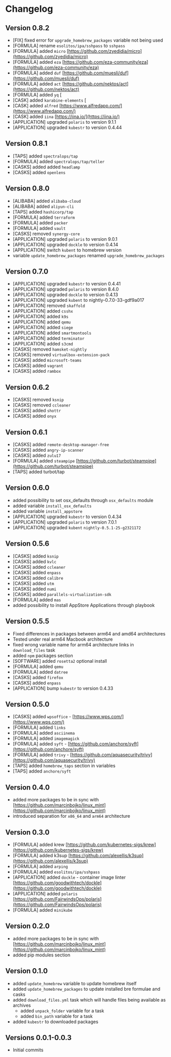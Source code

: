 # Changelog

## Version 0.8.2

* [FIX] fixed error for `upgrade_homebrew_packages` variable not being used
* [FORMULA] rename `esolitos/ipa/sshpass` to `sshpass`
* [FORMULA] added `micro` [https://github.com/zyedidia/micro](https://github.com/zyedidia/micro)
* [FORMULA] added `eza` [https://github.com/eza-community/eza](https://github.com/eza-community/eza)
* [FORMULA] added `duf` [https://github.com/muesli/duf](https://github.com/muesli/duf)
* [FORMULA] added `act` [https://github.com/nektos/act](https://github.com/nektos/act)
* [FORMULA] added `yq` [
* [CASK] added `karabine-elements` [
* [CASK] added `alfred` [https://www.alfredapp.com/](https://www.alfredapp.com/)
* [CASK] added `iina` [https://iina.io/](https://iina.io/)
* [APPLICATION] upgraded `polaris` to version 9.1.1
* [APPLICATION] upgraded `kubestr` to version 0.4.44

## Version 0.8.1

* [TAPS] added `spectralops/tap`
* [FORMULA] added `spectralops/tap/teller`
* [CASKS] added added `headlamp`
* [CASKS] added `openlens`

## Version 0.8.0

* [ALIBABA] added `alibaba-cloud`
* [ALIBABA] added `aliyun-cli`
* [TAPS] added `hashicorp/tap`
* [FORMULA] added `terraform`
* [FORMULA] added `packer`
* [FORMULA] added `vault`
* [CASKS] removed `synergy-core`
* [APPLICATION] upgraded `polaris` to version 9.0.1
* [APPLICATION] upgraded `dockle` to version 0.4.14
* [APPLICATION] switch `kubent` to homebrew version
* variable `update_homebrew_packages` renamed `upgrade_homebrew_packages`

## Version 0.7.0

* [APPLICATION] upgraded `kubestr` to version 0.4.41
* [APPLICATION] upgraded `polaris` to version 8.4.0
* [APPLICATION] upgraded `dockle` to version 0.4.13
* [APPLICATION] upgraded `kubent` to nightly-0.7.0-33-gdf9a017
* [APPLICATION] removed `skaffold`
* [APPLICATION] added `csshx`
* [APPLICATION] added `k9s`
* [APPLICATION] added `qemu`
* [APPLICATION] added `siege`
* [APPLICATION] added `smartmontools`
* [APPLICATION] added `terminator`
* [APPLICATION] added `s3cmd`
* [CASKS] removed `hamsket-nightly`
* [CASKS] removed `virtualbox-extension-pack`
* [CASKS] added `microsoft-teams`
* [CASKS] added `vagrant`
* [CASKS] added `rambox`

## Version 0.6.2

* [CASKS] removed `ksnip`
* [CASKS] removed `ccleaner`
* [CASKS] added `shottr`
* [CASKS] added `onyx`

## Version 0.6.1

* [CASKS] added `remote-desktop-manager-free`
* [CASKS] added `angry-ip-scanner`
* [CASKS] added `zulu17`
* [FORMULA] added `steampipe` [https://github.com/turbot/steampipe](https://github.com/turbot/steampipe)
* [TAPS] added turbot/tap

## Version 0.6.0

* added possibility to set osx_defaults through `osx_defaults` module
* added variable `install_osx_defaults`
* added variable `install_appstore`
* [APPLICATION] upgraded `kubestr` to version 0.4.34
* [APPLICATION] upgraded `polaris` to version 7.0.1
* [APPLICATION] upgraded `kubent` `nightly-0.5.1-25-g2321172`

## Version 0.5.6

* [CASKS] added `ksnip`
* [CASKS] added `kvlc`
* [CASKS] added `ccleaner`
* [CASKS] added `enpass`
* [CASKS] added `calibre`
* [CASKS] added `utm`
* [CASKS] added `numi`
* [CASKS] added `parallels-virtualization-sdk`
* [FORMULA] added `mas`
* added possibility to install AppStore Applications through playbook

## Version 0.5.5

* Fixed differences in packages between arm64 and amd64 architectures
* Tested under real arm64 Macbook architecture
* fixed wrong variable name for arm64 architecture links in `download_files` task
* added `npm` packages section
* [SOFTWARE] added `rosetta2` optional install
* [FORMULA] added `qemu`
* [FORMULA] added `datree`
* [CASKS] added `firefox`
* [CASKS] added `enpass`
* [APPLICATION] bump `kubestr` to version 0.4.33

## Version 0.5.0

* [CASKS] added `wpsoffice` - [https://www.wps.com/](https://www.wps.com/)
* [FORMULA] added `links`
* [FORMULA] added `asciinema`
* [FORMULA] added `imagemagick`
* [FORMULA] added `syft` - [https://github.com/anchore/syft](https://github.com/anchore/syft)
* [FORMULA] added `trivy` - [https://github.com/aquasecurity/trivy](https://github.com/aquasecurity/trivy)
* [TAPS] added `homebrew_taps` section in variables
* [TAPS] added `anchore/syft`

## Version 0.4.0

* added more packages to be in sync with [https://github.com/marcinbojko/linux_mint](https://github.com/marcinbojko/linux_mint)
* introduced separation for `x86_64` and `arm64` architecture

## Version 0.3.0

* [FORMULA] added krew [https://github.com/kubernetes-sigs/krew](https://github.com/kubernetes-sigs/krew)
* [FORMULA] added k3sup [https://github.com/alexellis/k3sup](https://github.com/alexellis/k3sup)
* [FORMULA] added `arping`
* [FORMULA] added `esolitos/ipa/sshpass`
* [APPLICATION] added `dockle` - container image linter [https://github.com/goodwithtech/dockle](https://github.com/goodwithtech/dockle)
* [APPLICATION] added `polaris` [https://github.com/FairwindsOps/polaris](https://github.com/FairwindsOps/polaris)
* [FORMULA] added `minikube`

## Version 0.2.0

* added more packages to be in sync with [https://github.com/marcinbojko/linux_mint](https://github.com/marcinbojko/linux_mint)
* added pip modules section

## Version 0.1.0

* added `update_homebrew` variable to update homebrew itself
* added `update_homebrew_packages` to update installed bre formulae and casks
* added `download_files.yml` task which will handle files being available as archives
  * added `unpack_folder` variable for a task
  * added `bin_path` variable for a task
* added `kubestr` to downloaded packages

## Versions 0.0.1-0.0.3

* Initial commits
